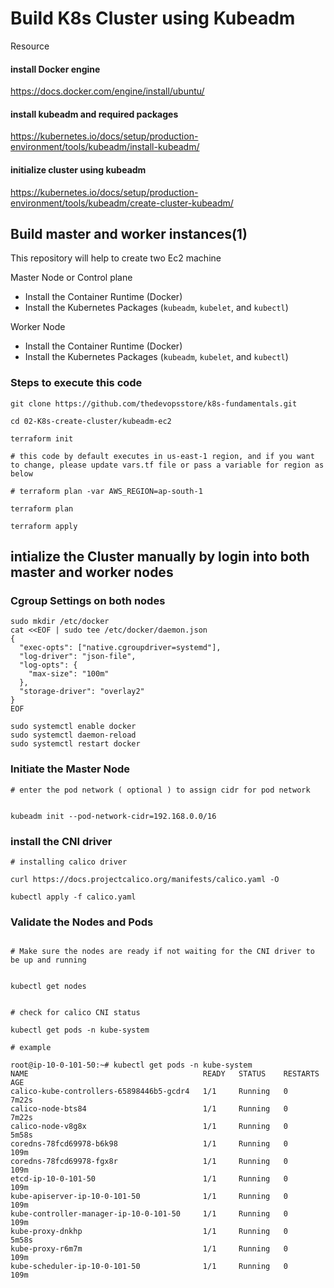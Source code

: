 # Build K8s Cluster using Kubeadm

Resource 

#### install Docker engine

https://docs.docker.com/engine/install/ubuntu/

#### install kubeadm and required packages 

https://kubernetes.io/docs/setup/production-environment/tools/kubeadm/install-kubeadm/

#### initialize cluster using kubeadm

https://kubernetes.io/docs/setup/production-environment/tools/kubeadm/create-cluster-kubeadm/

## Build master and worker instances(1)

This repository will help to create two Ec2 machine

Master Node or Control plane

- Install the Container Runtime (Docker)
- Install the Kubernetes Packages (`kubeadm`, `kubelet`, and `kubectl`)

Worker Node

- Install the Container Runtime (Docker)
- Install the Kubernetes Packages (`kubeadm`, `kubelet`, and `kubectl`)

### Steps to execute this code

```
git clone https://github.com/thedevopsstore/k8s-fundamentals.git

cd 02-K8s-create-cluster/kubeadm-ec2

terraform init

# this code by default executes in us-east-1 region, and if you want to change, please update vars.tf file or pass a variable for region as below

# terraform plan -var AWS_REGION=ap-south-1

terraform plan

terraform apply
```

## intialize the Cluster manually by login into both master and worker nodes

### Cgroup Settings on both nodes


```
sudo mkdir /etc/docker
cat <<EOF | sudo tee /etc/docker/daemon.json
{
  "exec-opts": ["native.cgroupdriver=systemd"],
  "log-driver": "json-file",
  "log-opts": {
    "max-size": "100m"
  },
  "storage-driver": "overlay2"
}
EOF

sudo systemctl enable docker
sudo systemctl daemon-reload
sudo systemctl restart docker

```
### Initiate the Master Node

```
# enter the pod network ( optional ) to assign cidr for pod network


kubeadm init --pod-network-cidr=192.168.0.0/16

```

### install the CNI driver

```
# installing calico driver

curl https://docs.projectcalico.org/manifests/calico.yaml -O

kubectl apply -f calico.yaml

```

### Validate the Nodes and Pods

```

# Make sure the nodes are ready if not waiting for the CNI driver to be up and running


kubectl get nodes 


# check for calico CNI status

kubectl get pods -n kube-system

# example

root@ip-10-0-101-50:~# kubectl get pods -n kube-system
NAME                                       READY   STATUS    RESTARTS   AGE
calico-kube-controllers-65898446b5-gcdr4   1/1     Running   0          7m22s
calico-node-bts84                          1/1     Running   0          7m22s
calico-node-v8g8x                          1/1     Running   0          5m58s
coredns-78fcd69978-b6k98                   1/1     Running   0          109m
coredns-78fcd69978-fgx8r                   1/1     Running   0          109m
etcd-ip-10-0-101-50                        1/1     Running   0          109m
kube-apiserver-ip-10-0-101-50              1/1     Running   0          109m
kube-controller-manager-ip-10-0-101-50     1/1     Running   0          109m
kube-proxy-dnkhp                           1/1     Running   0          5m58s
kube-proxy-r6m7m                           1/1     Running   0          109m
kube-scheduler-ip-10-0-101-50              1/1     Running   0          109m

```






